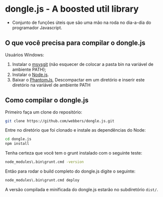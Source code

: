 dongle.js - A boosted util library
===================================
* Conjunto de funções úteis que são uma mão na roda no dia-a-dia do programador Javascript.

O que você precisa para compilar o dongle.js
--------------------------------------------
Usuários Windows:

1. Instalar o [msysgit](https://code.google.com/p/msysgit/) (não esquecer de colocar a pasta bin na variável de ambiente PATH);
2. Instalar o [Node.js](http://nodejs.org/).
3. Baixar o [PhantomJs](http://phantomjs.org/download.html), Descompactar em um diretório e inserir este diretório na variável de ambiente PATH

Como compilar o dongle.js
----------------------------

Primeiro faça um clone do repositório:

```bash
git clone https://github.com/webbers/dongle.js.git
```

Entre no diretório que foi clonado e instale as dependências do Node:

```bash
cd dongle.js
npm install
```

Tenha certeza que você tem o grunt instalado com o seguinte teste:

```bash
node_modules\.bin\grunt.cmd -version
```


Então para rodar o build completo do dongle.js digite o seguinte:

```bash
node_modules\.bin\grunt.cmd deploy
```

A versão compilada e minificada do dongle.js estarão no subdiretório `dist/`.